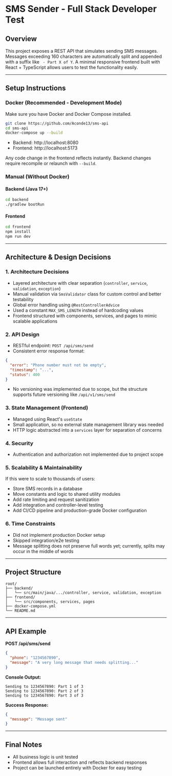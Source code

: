 # SMS Sender - Full Stack Developer Test

## Overview

This project exposes a REST API that simulates sending SMS messages. Messages exceeding 160 characters are automatically split and appended with a suffix like ` - Part X of Y`. A minimal responsive frontend built with React + TypeScript allows users to test the functionality easily.

---

## Setup Instructions

### Docker (Recommended - Development Mode)

Make sure you have Docker and Docker Compose installed.

```bash
git clone https://github.com/Aconde13/sms-api
cd sms-api
docker-compose up --build
```

- Backend: http://localhost:8080  
- Frontend: http://localhost:5173

Any code change in the frontend reflects instantly. Backend changes require recompile or relaunch with `--build`.

### Manual (Without Docker)

#### Backend (Java 17+)

```bash
cd backend
./gradlew bootRun
```

#### Frontend

```bash
cd frontend
npm install
npm run dev
```

---

## Architecture & Design Decisions

### 1. Architecture Decisions

- Layered architecture with clear separation (`controller`, `service`, `validation`, `exception`)
- Manual validation via `SmsValidator` class for custom control and better testability
- Global error handling using `@RestControllerAdvice`
- Used a constant `MAX_SMS_LENGTH` instead of hardcoding values
- Frontend structured with components, services, and pages to mimic scalable applications

### 2. API Design

- RESTful endpoint: `POST /api/sms/send`
- Consistent error response format:

```json
{
  "error": "Phone number must not be empty",
  "timestamp": "...",
  "status": 400
}
```

- No versioning was implemented due to scope, but the structure supports future versioning like `/api/v1/sms/send`

### 3. State Management (Frontend)

- Managed using React's `useState`
- Small application, so no external state management library was needed
- HTTP logic abstracted into a `services` layer for separation of concerns

### 4. Security

- Authentication and authorization not implemented due to project scope

### 5. Scalability & Maintainability

If this were to scale to thousands of users:
- Store SMS records in a database
- Move constants and logic to shared utility modules
- Add rate limiting and request sanitization
- Add integration and controller-level testing
- Add CI/CD pipeline and production-grade Docker configuration

### 6. Time Constraints

- Did not implement production Docker setup
- Skipped integration/e2e testing
- Message splitting does not preserve full words yet; currently, splits may occur in the middle of words

---

## Project Structure

```
root/
├── backend/
│   └── src/main/java/.../controller, service, validation, exception
├── frontend/
│   └── src/components, services, pages
├── docker-compose.yml
└── README.md
```

---

## API Example

**POST /api/sms/send**

```json
{
  "phone": "1234567890",
  "message": "A very long message that needs splitting..."
}
```

**Console Output:**

```
Sending to 1234567890: Part 1 of 3
Sending to 1234567890: Part 2 of 3
Sending to 1234567890: Part 3 of 3
```

**Success Response:**

```json
{
  "message": "Message sent"
}
```

---

## Final Notes

- All business logic is unit tested
- Frontend allows full interaction and reflects backend responses
- Project can be launched entirely with Docker for easy testing
